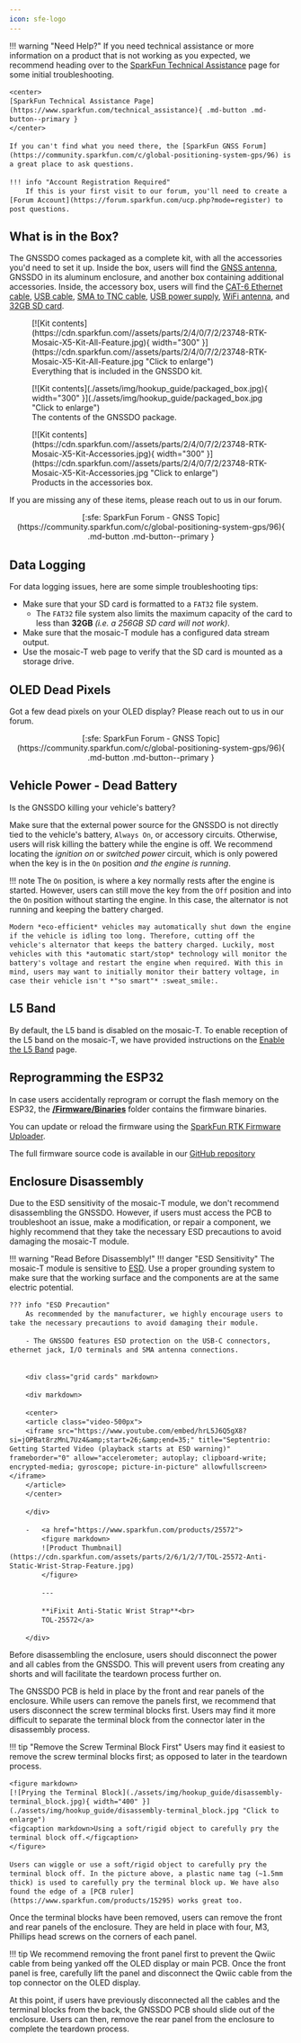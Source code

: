 ```yaml
---
icon: sfe-logo
---
```


!!! warning "Need Help?"
	If you need technical assistance or more information on a product that is not working as you expected, we recommend heading over to the [SparkFun Technical Assistance](https://www.sparkfun.com/technical_assistance) page for some initial troubleshooting.

	<center>
	[SparkFun Technical Assistance Page](https://www.sparkfun.com/technical_assistance){ .md-button .md-button--primary }
	</center>

	If you can't find what you need there, the [SparkFun GNSS Forum](https://community.sparkfun.com/c/global-positioning-system-gps/96) is a great place to ask questions.

	!!! info "Account Registration Required"
		If this is your first visit to our forum, you'll need to create a [Forum Account](https://forum.sparkfun.com/ucp.php?mode=register) to post questions.


## What is in the Box?
The GNSSDO comes packaged as a complete kit, with all the accessories you'd need to set it up. Inside the box, users will find the [GNSS antenna](https://www.sparkfun.com/products/21801), GNSSDO in its aluminum enclosure, and another box containing additional accessories. Inside, the accessory box, users will find the [CAT-6 Ethernet cable](https://www.sparkfun.com/products/8915), [USB cable](https://www.sparkfun.com/products/15424), [SMA to TNC cable](https://www.sparkfun.com/products/21740), [USB power supply](https://www.sparkfun.com/products/11456), [WiFi antenna](https://www.sparkfun.com/products/145), and [32GB SD card](https://www.sparkfun.com/products/19041).

<div class="grid" markdown>

<div markdown>

<figure markdown>
[![Kit contents](https://cdn.sparkfun.com//assets/parts/2/4/0/7/2/23748-RTK-Mosaic-X5-Kit-All-Feature.jpg){ width="300" }](https://cdn.sparkfun.com//assets/parts/2/4/0/7/2/23748-RTK-Mosaic-X5-Kit-All-Feature.jpg "Click to enlarge")
<figcaption markdown>
Everything that is included in the GNSSDO kit.
</figcaption>
</figure>

</div>

<div markdown>

<figure markdown>
[![Kit contents](./assets/img/hookup_guide/packaged_box.jpg){ width="300" }](./assets/img/hookup_guide/packaged_box.jpg "Click to enlarge")
<figcaption markdown>
The contents of the GNSSDO package.
</figcaption>
</figure>

</div>

<div markdown>

<figure markdown>
[![Kit contents](https://cdn.sparkfun.com//assets/parts/2/4/0/7/2/23748-RTK-Mosaic-X5-Kit-Accessories.jpg){ width="300" }](https://cdn.sparkfun.com//assets/parts/2/4/0/7/2/23748-RTK-Mosaic-X5-Kit-Accessories.jpg "Click to enlarge")
<figcaption markdown>
Products in the accessories box.
</figcaption>
</figure>

</div>

</div>

If you are missing any of these items, please reach out to us in our forum.

<center>
[:sfe: SparkFun Forum - GNSS Topic](https://community.sparkfun.com/c/global-positioning-system-gps/96){ .md-button .md-button--primary }
</center>

## Data Logging
For data logging issues, here are some simple troubleshooting tips:

* Make sure that your SD card is formatted to a `FAT32` file system.
	* The `FAT32` file system also limits the maximum capacity of the card to less than **32GB** *(i.e. a 256GB SD card will not work)*.
* Make sure that the mosaic-T module has a configured data stream output.
* Use the mosaic-T web page to verify that the SD card is mounted as a storage drive.


## OLED Dead Pixels
Got a few dead pixels on your OLED display? Please reach out to us in our forum.

<center>
[:sfe: SparkFun Forum - GNSS Topic](https://community.sparkfun.com/c/global-positioning-system-gps/96){ .md-button .md-button--primary }
</center>


## Vehicle Power - Dead Battery
Is the GNSSDO killing your vehicle's battery?

Make sure that the external power source for the GNSSDO is not directly tied to the vehicle's battery, `Always On`, or accessory circuits. Otherwise, users will risk killing the battery while the engine is off. We recommend locating the *ignition on* or *switched power* circuit, which is only powered when the key is in the `On` position *and the engine is running*.

!!! note
	The `On` position, is where a key normally rests after the engine is started. However, users can still move the key from the `Off` position and into the `On` position without starting the engine. In this case, the alternator is not running and keeping the battery charged.

	Modern *eco-efficient* vehicles may automatically shut down the engine if the vehicle is idling too long. Therefore, cutting off the vehicle's alternator that keeps the battery charged. Luckily, most vehicles with this *automatic start/stop* technology will monitor the battery's voltage and restart the engine when required. With this in mind, users may want to initially monitor their battery voltage, in case their vehicle isn't *"so smart"* :sweat_smile:.


## L5 Band
By default, the L5 band is disabled on the mosaic-T. To enable reception of the L5 band on the mosaic-T, we have provided instructions on the [Enable the L5 Band](../L5) page.


## Reprogramming the ESP32
In case users accidentally reprogram or corrupt the flash memory on the ESP32, the **[/Firmware/Binaries](https://github.com/sparkfun/SparkFun_GNSSDO/tree/main/Firmware/Binaries)** folder contains the firmware binaries.

You can update or reload the firmware using the [SparkFun RTK Firmware Uploader](https://github.com/sparkfun/SparkFun_RTK_Firmware_Uploader).

The full firmware source code is available in our [GitHub repository](https://github.com/sparkfun/SparkFun_GNSSDO/tree/main/Firmware/GNSSDO_Firmware)

## Enclosure Disassembly
Due to the ESD sensitivity of the mosaic-T module, we don't recommend disassembling the GNSSDO. However, if users must access the PCB to troubleshoot an issue, make a modification, or repair a component, we highly recommend that they take the necessary ESD precautions to avoid damaging the mosaic-T module.

!!! warning "Read Before Disassembly!"
	!!! danger "ESD Sensitivity"
		The mosaic-T module is sensitive to [ESD](https://en.wikipedia.org/wiki/Electrostatic_discharge "Electrostatic Discharge"). Use a proper grounding system to make sure that the working surface and the components are at the same electric potential.

	??? info "ESD Precaution"
		As recommended by the manufacturer, we highly encourage users to take the necessary precautions to avoid damaging their module.

		- The GNSSDO features ESD protection on the USB-C connectors, ethernet jack, I/O terminals and SMA antenna connections.


		<div class="grid cards" markdown>

		<div markdown>

		<center>
		<article class="video-500px">
		<iframe src="https://www.youtube.com/embed/hrL5J6Q5gX8?si=jOPBat8rzMnL7Uz4&amp;start=26;&amp;end=35;" title="Septentrio: Getting Started Video (playback starts at ESD warning)" frameborder="0" allow="accelerometer; autoplay; clipboard-write; encrypted-media; gyroscope; picture-in-picture" allowfullscreen></iframe>
		</article>
		</center>

		</div>

		-   <a href="https://www.sparkfun.com/products/25572">
			<figure markdown>
			![Product Thumbnail](https://cdn.sparkfun.com/assets/parts/2/6/1/2/7/TOL-25572-Anti-Static-Wrist-Strap-Feature.jpg)
			</figure>		

			---

			**iFixit Anti-Static Wrist Strap**<br>
			TOL-25572</a>

		</div>

Before disassembling the enclosure, users should disconnect the power and all cables from the GNSSDO. This will prevent users from creating any shorts and will facilitate the teardown process further on.

The GNSSDO PCB is held in place by the front and rear panels of the enclosure. While users can remove the panels first, we recommend that users disconnect the screw terminal blocks first. Users may find it more difficult to separate the terminal block from the connector later in the disassembly process.

!!! tip "Remove the Screw Terminal Block First"
	Users may find it easiest to remove the screw terminal blocks first; as opposed to later in the teardown process.

	<figure markdown>
	[![Prying the Terminal Block](./assets/img/hookup_guide/disassembly-terminal_block.jpg){ width="400" }](./assets/img/hookup_guide/disassembly-terminal_block.jpg "Click to enlarge")
	<figcaption markdown>Using a soft/rigid object to carefully pry the terminal block off.</figcaption>
	</figure>

	Users can wiggle or use a soft/rigid object to carefully pry the terminal block off. In the picture above, a plastic name tag (~1.5mm thick) is used to carefully pry the terminal block up. We have also found the edge of a [PCB ruler](https://www.sparkfun.com/products/15295) works great too.


Once the terminal blocks have been removed, users can remove the front and rear panels of the enclosure. They are held in place with four, M3, Phillips head screws on the corners of each panel.

!!! tip
	We recommend removing the front panel first to prevent the Qwiic cable from being yanked off the OLED display or main PCB. Once the front panel is free, carefully lift the panel and disconnect the Qwiic cable from the top connector on the OLED display.

At this point, if users have previously disconnected all the cables and the terminal blocks from the back, the GNSSDO PCB should slide out of the enclosure. Users can then, remove the rear panel from the enclosure to complete the teardown process.
